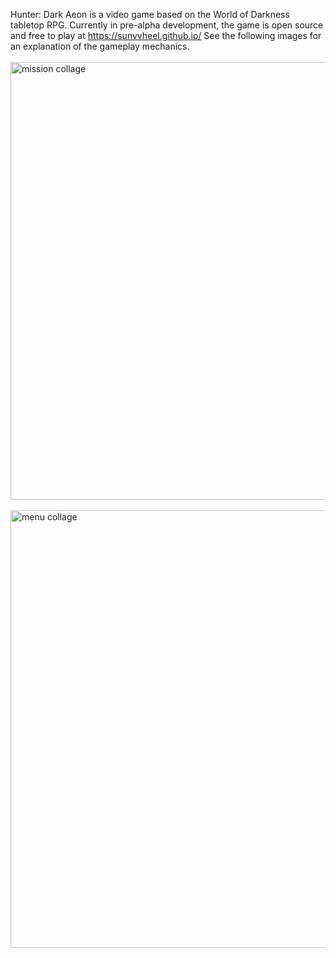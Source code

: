 Hunter: Dark Aeon is a video game based on the World of Darkness tabletop RPG. Currently in pre-alpha development, the game is open source and free to play at https://sunvvheel.github.io/ See the following images for an explanation of the gameplay mechanics.<br><br>
<img width="700" alt="mission collage" src="https://user-images.githubusercontent.com/80986857/130493945-ebcb7577-9cc1-41c8-8392-3b9a7973e220.png"><br><br>
<img width="700" alt="menu collage" src="https://user-images.githubusercontent.com/80986857/130494078-4b682095-5adb-4c4c-a09a-228ce838211d.png">


